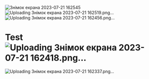 ![Знімок екрана 2023-07-21 162545](https://github.com/Patsko90/Test/assets/128620785/ac082a2b-30c3-4cbf-ba7e-d8a6d170f48e)
![Uploading Знімок екрана 2023-07-21 162519.png…]()
![Uploading Знімок екрана 2023-07-21 162456.png…]()
# Test![Uploading Знімок екрана 2023-07-21 162418.png…]()
![Uploading Знімок екрана 2023-07-21 162337.png…]()
